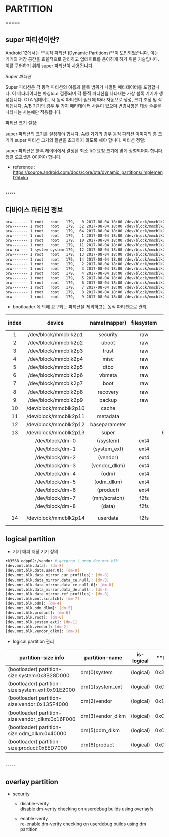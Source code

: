 # PARTITION

=====

## super 파티션이란?

Android 12에서는 **동적 파티션 (Dynamic Partitions)**이 도입되었습니다. 이는 기기의 저장 공간을 효율적으로 관리하고 업데이트를 용이하게 하기 위한 기술입니다. 이를 구현하기 위해 super 파티션이 사용됩니다.

*Super 파티션*

Super 파티션은 각 동적 파티션의 이름과 블록 범위가 나열된 메타데이터를 포함합니다.
이 메타데이터는 파싱되고 검증되며 각 동적 파티션을 나타내는 가상 블록 기기가 생성됩니다.
OTA 업데이트 시 동적 파티션이 필요에 따라 자동으로 생성, 크기 조정 및 삭제됩니다.
A/B 기기의 경우 두 가지 메타데이터 사본이 있으며 변경사항은 대상 슬롯을 나타내는 사본에만 적용됩니다.

파티션 크기 설정:

super 파티션의 크기를 설정해야 합니다.
A/B 기기의 경우 동적 파티션 이미지의 총 크기가 super 파티션 크기의 절반을 초과하지 않도록 해야 합니다.
파티션 정렬:

super 파티션은 블록 레이어에서 결정된 최소 I/O 요청 크기에 맞게 정렬되어야 합니다.
정렬 오프셋은 0이어야 합니다.

 - reference : https://source.android.com/docs/core/ota/dynamic_partitions/implement?hl=ko


<br/>
-----

## 디바이스 파티션 정보

```bash
brw------- 1 root   root   179,   0 2017-08-04 18:00 /dev/block/mmcblk2
brw------- 1 root   root   179,  32 2017-08-04 18:00 /dev/block/mmcblk2boot0
brw------- 1 root   root   179,  64 2017-08-04 18:00 /dev/block/mmcblk2boot1
brw------- 1 root   root   179,   1 2017-08-04 18:00 /dev/block/mmcblk2p1
brw------- 1 root   root   179,  10 2017-08-04 18:00 /dev/block/mmcblk2p10
brw------- 1 root   root   179,  11 2017-08-04 18:00 /dev/block/mmcblk2p11
brw-rw---- 1 system system 179,  12 2017-08-04 18:00 /dev/block/mmcblk2p12
brw------- 1 root   root   179,  13 2017-08-04 18:00 /dev/block/mmcblk2p13
brw------- 1 root   root   179,  14 2017-08-04 18:00 /dev/block/mmcblk2p14
brw------- 1 root   root   179,   2 2017-08-04 18:00 /dev/block/mmcblk2p2
brw------- 1 root   root   179,   3 2017-08-04 18:00 /dev/block/mmcblk2p3
brw------- 1 root   root   179,   4 2017-08-04 18:00 /dev/block/mmcblk2p4
brw------- 1 root   root   179,   5 2017-08-04 18:00 /dev/block/mmcblk2p5
brw------- 1 root   root   179,   6 2017-08-04 18:00 /dev/block/mmcblk2p6
brw------- 1 root   root   179,   7 2017-08-04 18:00 /dev/block/mmcblk2p7
brw------- 1 root   root   179,   8 2017-08-04 18:00 /dev/block/mmcblk2p8
brw------- 1 root   root   179,   9 2017-08-04 18:00 /dev/block/mmcblk2p9
```
  
 - bootloader 에 의해 요구되는 파티션을 제외하고는 동적 파티션으로 관리.  
   
| index |         device        |  name(mapper) | filesystem | size in 512-byte sectors(MB) |
|:-----:|:---------------------:|:-------------:|:----------:|:----------------------------:|
| 1     | /dev/block/mmcblk2p1  | security      | raw        | 8192(4MB)                    |
| 2     | /dev/block/mmcblk2p2  | uboot         | raw        | 8192(4MB)                    |
| 3     | /dev/block/mmcblk2p3  | trust         | raw        | 8192(4MB)                    |
| 4     | /dev/block/mmcblk2p4  | misc          | raw        | 8192(4MB)                    |
| 5     | /dev/block/mmcblk2p5  | dtbo          | raw        | 8192(4MB)                    |
| 6     | /dev/block/mmcblk2p6  | vbmeta        | raw        | 2048(1MB)                    |
| 7     | /dev/block/mmcblk2p7  | boot          | raw        | 81920(40MB)                  |
| 8     | /dev/block/mmcblk2p8  | recovery      | raw        | 196608(96MB)                 |
| 9     | /dev/block/mmcblk2p9  | backup        | raw        | 786432(384MB)                |
| 10    | /dev/block/mmcblk2p10 | cache         |            | 786432(384MB)                |
| 11    | /dev/block/mmcblk2p11 | metadata      |            | 32768(16MB)                  |
| 12    | /dev/block/mmcblk2p12 | baseparameter |            | 2048(1MB)                    |
| 13    | /dev/block/mmcblk2p13 | super         |            | 6373376(3112MB)              |
|       | /dev/block/dm-0       | (/system)     | ext4       | (logical)                    |
|       | /dev/block/dm-1       | (system_ext)  | ext4       | (logical)                    |
|       | /dev/block/dm-2       | (vendor)      | ext4       | (logical)                    |
|       | /dev/block/dm-3       | (vendor_dlkm) | ext4       | (logical)                    |
|       | /dev/block/dm-4       | (odm)         | ext4       | (logical)                    |
|       | /dev/block/dm-5       | (odm_dlkm)    | ext4       | (logical)                    |
|       | /dev/block/dm-6       | (product)     | ext4       | (logical)                    |
|       | /dev/block/dm-7       | (mnt/scratch) | f2fs       | (logical)                    |
|       | /dev/block/dm-8       | (data)        | f2fs       | (logical)                    |
| 14    | /dev/block/mmcblk2p14 | userdata      | f2fs       | (total)-(super partition)    | 


## logical partition

 - 기기 매퍼 저장 기기 정의

```bash
rk3568_edpp02:/vendor # getprop | grep dev.mnt.blk
[dev.mnt.blk.data]: [dm-8]
[dev.mnt.blk.data.user.0]: [dm-8]
[dev.mnt.blk.data_mirror.cur_profiles]: [dm-8]
[dev.mnt.blk.data_mirror.data_ce.null]: [dm-8]
[dev.mnt.blk.data_mirror.data_ce.null.0]: [dm-8]
[dev.mnt.blk.data_mirror.data_de.null]: [dm-8]
[dev.mnt.blk.data_mirror.ref_profiles]: [dm-8]
[dev.mnt.blk.mnt.scratch]: [dm-7]
[dev.mnt.blk.odm]: [dm-4]
[dev.mnt.blk.odm_dlkm]: [dm-5]
[dev.mnt.blk.product]: [dm-6]
[dev.mnt.blk.root]: [dm-0]
[dev.mnt.blk.system_ext]: [dm-1]
[dev.mnt.blk.vendor]: [dm-2]
[dev.mnt.blk.vendor_dlkm]: [dm-3]
```


 - logical partition 관리

| **partition-size info**                          | **partition-name** | **is-logical** | **length ** | **size(B)** | **size(MB)** |
|--------------------------------------------------|--------------------|----------------|-------------|-------------|--------------|
| (bootloader) partition-size:system:0x3B28D000    | dm(0)system        | (logical)      | 0x3b28d000  |   992530432 |       946.55 |
| (bootloader) partition-size:system_ext:0x91E2000 | dm(1)system_ext    | (logical)      | 0x091e2000  |   152969216 |       145.88 |
| (bootloader) partition-size:vendor:0x135F4000    | dm(2)vendor        | (logical)      | 0x135f4000  |   325009408 |       309.95 |
| (bootloader) partition-size:vendor_dlkm:0x16F000 | dm(3)vendor_dlkm   | (logical)      | 0x0016f000  |     1503232 |         1.43 |
| (bootloader) partition-size:odm_dlkm:0x40000     | dm(5)odm_dlkm      | (logical)      | 0x00040000  |      262144 |         0.25 |
| (bootloader) partition-size:product:0xEED7000    | dm(6)product       | (logical)      | 0x0eed7000  |   250441728 |       238.84 |

<br/>
-----


## overlay partition


- security 
  * disable-verity  
    disable dm-verity checking on userdebug builds
	using overlayfs

  * enable-verity  
    re-enable dm-verity checking on userdebug builds
	using dm partition



